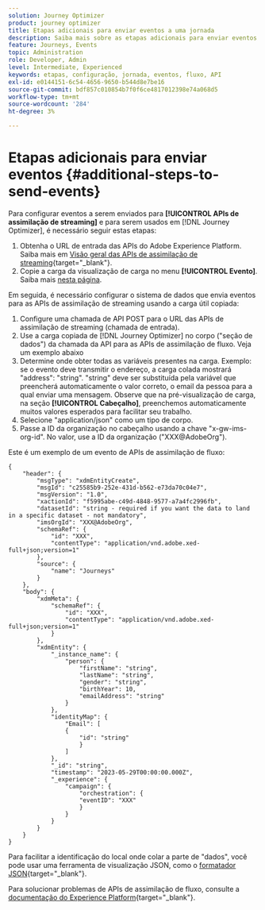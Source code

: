```yaml
---
solution: Journey Optimizer
product: journey optimizer
title: Etapas adicionais para enviar eventos a uma jornada
description: Saiba mais sobre as etapas adicionais para enviar eventos a uma jornada
feature: Journeys, Events
topic: Administration
role: Developer, Admin
level: Intermediate, Experienced
keywords: etapas, configuração, jornada, eventos, fluxo, API
exl-id: e0144151-6c54-4656-9650-b544d8e7be16
source-git-commit: bdf857c010854b7f0f6ce4817012398e74a068d5
workflow-type: tm+mt
source-wordcount: '284'
ht-degree: 3%

---
```


# Etapas adicionais para enviar eventos {#additional-steps-to-send-events}

Para configurar eventos a serem enviados para **[!UICONTROL APIs de assimilação de streaming]** e para serem usados em [!DNL Journey Optimizer], é necessário seguir estas etapas:

1. Obtenha o URL de entrada das APIs do Adobe Experience Platform. Saiba mais em [Visão geral das APIs de assimilação de streaming](https://experienceleague.adobe.com/docs/experience-platform/ingestion/streaming/overview.html?lang=pt-BR){target="_blank"}.
1. Copie a carga da visualização de carga no menu **[!UICONTROL Evento]**. Saiba mais [nesta página](../event/about-creating.md#define-the-payload-fields).

Em seguida, é necessário configurar o sistema de dados que envia eventos para as APIs de assimilação de streaming usando a carga útil copiada:

1. Configure uma chamada de API POST para o URL das APIs de assimilação de streaming (chamada de entrada).
1. Use a carga copiada de [!DNL Journey Optimizer] no corpo (&quot;seção de dados&quot;) da chamada da API para as APIs de assimilação de fluxo. Veja um exemplo abaixo
1. Determine onde obter todas as variáveis presentes na carga. Exemplo: se o evento deve transmitir o endereço, a carga colada mostrará &quot;address&quot;: &quot;string&quot;. &quot;string&quot; deve ser substituída pela variável que preencherá automaticamente o valor correto, o email da pessoa para a qual enviar uma mensagem. Observe que na pré-visualização de carga, na seção **[!UICONTROL Cabeçalho]**, preenchemos automaticamente muitos valores esperados para facilitar seu trabalho.
1. Selecione &quot;application/json&quot; como um tipo de corpo.
1. Passe a ID da organização no cabeçalho usando a chave &quot;x-gw-ims-org-id&quot;. No valor, use a ID da organização (&quot;XXX@AdobeOrg&quot;).

Este é um exemplo de um evento de APIs de assimilação de fluxo:

```
{
    "header": {
        "msgType": "xdmEntityCreate",
        "msgId": "c25585b9-252e-431d-b562-e73da70c04e7",
        "msgVersion": "1.0",
        "xactionId": "f5995abe-c49d-4848-9577-a7a4fc2996fb",
        "datasetId": "string - required if you want the data to land in a specific dataset - not mandatory",
        "imsOrgId": "XXX@AdobeOrg",
        "schemaRef": {
            "id": "XXX",
            "contentType": "application/vnd.adobe.xed-full+json;version=1"
        },
        "source": {
            "name": "Journeys"
        }
    },
    "body": {
        "xdmMeta": {
            "schemaRef": {
                "id": "XXX",
                "contentType": "application/vnd.adobe.xed-full+json;version=1"
            }
        },
        "xdmEntity": {
            "_instance_name": {
                "person": {
                    "firstName": "string",
                    "lastName": "string",
                    "gender": "string",
                    "birthYear": 10,
                    "emailAddress": "string"
                }
            },
            "identityMap": {
                "Email": [
                {
                    "id": "string"
                    }
                ]
            },
            "_id": "string",
            "timestamp": "2023-05-29T00:00:00.000Z",
            "_experience": {
                "campaign": {
                    "orchestration": {
                    "eventID": "XXX"
                    }
                }
            }
        }
    }
}
```

Para facilitar a identificação do local onde colar a parte de &quot;dados&quot;, você pode usar uma ferramenta de visualização JSON, como o [formatador JSON](https://jsonformatter.curiousconcept.com){target="_blank"}.

Para solucionar problemas de APIs de assimilação de fluxo, consulte a [documentação do Experience Platform](https://experienceleague.adobe.com/docs/experience-platform/ingestion/streaming/troubleshooting.html){target="_blank"}.
